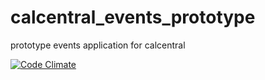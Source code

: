 calcentral_events_prototype
===========================

prototype events application for calcentral

[![Code Climate](https://codeclimate.com/github/dtscraft/calcentral_events_prototype.png)](https://codeclimate.com/github/dtscraft/calcentral_events_prototype)
